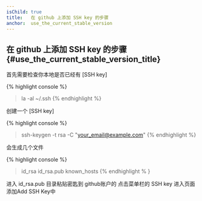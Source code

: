 ```yaml
---
isChild: true
title:   在 github 上添加 SSH key 的步骤
anchor:  use_the_current_stable_version
---
```


## 在 github 上添加 SSH key 的步骤{#use_the_current_stable_version_title}

首先需要检查你本地是否已经有 [SSH key]
 
{% highlight console %}
> la -al ~/.ssh
{% endhighlight %}

创建一个 [SSH key] 

{% highlight console %}
> ssh-keygen -t rsa -C "your_email@example.com"
{% endhighlight %}

会生成几个文件 

{% highlight console %}
> id_rsa  id_rsa.pub  known_hosts
{% endhighlight % }

进入 id_rsa.pub 目录粘贴密匙到 github账户的 点击菜单栏的 SSH key 进入页面添加Add SSH Key中 
